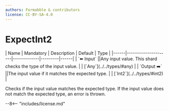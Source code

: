 ```yaml
---
authors: Formabble & contributors
license: CC-BY-SA-4.0
---
```



# ExpectInt2

<div class="sh-parameters" markdown="1">
| Name | Mandatory | Description | Default | Type |
|------|---------------------|-------------|---------|------|
| `⬅️ Input` ||Any input value. This shard checks the type of the input value. | | [`Any`](../../types/#any) |
| `Output ➡️` ||The input value if it matches the expected type. | | [`Int2`](../../types/#int2) |

</div>

Checks if the input value matches the expected type. If the input value does not match the expected type, an error is thrown.

--8<-- "includes/license.md"

